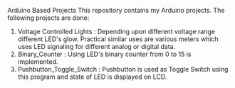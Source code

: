 Arduino Based Projects
This repository contains my Arduino projects.
The following projects are done:
1) Voltage Controlled Lights : Depending upon different voltage range different LED's glow. Practical similar uses are various meters                                    which uses LED signaling for different analog or digital data.
2) Binary_Counter : Using LED's binary counter from 0 to 15 is implemented.
3) Pushbutton_Toggle_Switch : Pushbutton is used as Toggle Switch using this program and state of LED is displayed on LCD.
